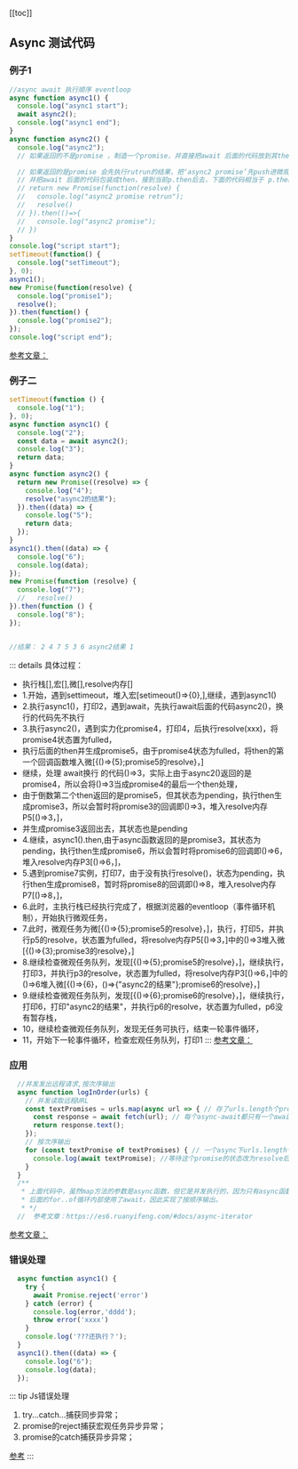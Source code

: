 [[toc]]
## Async 测试代码

### 例子1
```ts
//async await 执行顺序 eventloop
async function async1() {
  console.log("async1 start");
  await async2();
  console.log("async1 end");
}
async function async2() {
  console.log("async2");
  // 如果返回的不是promise ，制造一个promise，并直接把await 后面的代码放到其then中去 ,并且执行resovle，将后面的代码放入微观队列去（并携带一个resolve函数等待cb执行完成后执行）

  // 如果返回的是promise 会先执行rutrun的结果，把‘async2 promise’先push进微观队列去（并携带一个resolve函数等待cb执行完成后执行）, 
  // 并把await 后面的代码包装成then，接到当前p.then后去，下面的代码相当于 p.then.then(()=>{await后面的代码})
  // return new Promise(function(resolve) {
  //   console.log("async2 promise retrun");
  //   resolve()
  // }).then(()=>{
  //   console.log("async2 promise");
  // })
}
console.log("script start");
setTimeout(function() {
  console.log("setTimeout");
}, 0);
async1();
new Promise(function(resolve) {
  console.log("promise1");
  resolve();
}).then(function() {
  console.log("promise2");
});
console.log("script end");
```
[参考文章：](https://juejin.cn/post/6844903734321872910#heading-18)

### 例子二
```ts
setTimeout(function () {
  console.log("1");
}, 0);
async function async1() {
  console.log("2");
  const data = await async2();
  console.log("3");
  return data;
}
async function async2() {
  return new Promise((resolve) => {
    console.log("4");
    resolve("async2的结果");
  }).then((data) => {
    console.log("5");
    return data;
  });
}
async1().then((data) => {
  console.log("6");
  console.log(data);
});
new Promise(function (resolve) {
  console.log("7");
  //   resolve()
}).then(function () {
  console.log("8");
});


//结果： 2 4 7 5 3 6 async2结果 1
```
::: details 具体过程：
  * 执行栈[],宏[],微[],resolve内存[]
  * 1.开始，遇到settimeout，堆入宏[setimeout()=>{0},],继续，遇到async1()
  * 2.执行async1()，打印2，遇到await，先执行await后面的代码async2()，换行的代码先不执行
  * 3.执行async2()，遇到实力化promise4，打印4，后执行resolve(xxx)，将promise4状态置为fulled，
  *    执行后面的then并生成promise5，由于promise4状态为fulled，将then的第一个回调函数堆入微[{()=>{5};promise5的resolve}，]
  *    继续，处理 await换行 的代码()=>3，实际上由于async2()返回的是promise4，所以会将()=>3当成promise4的最后一个then处理，
  *    由于倒数第二个then返回的是promise5，但其状态为pending，执行then生成promise3，所以会暂时将promise3的回调即()=>3，堆入resolve内存P5[()=>3，]，
  *    并生成promise3返回出去，其状态也是pending
  * 4.继续，async1().then,由于async函数返回的是promise3，其状态为pending，执行then生成promise6，所以会暂时将promise6的回调即()=>6，堆入resolve内存P3[()=>6，]，
  * 5.遇到promise7实例，打印7，由于没有执行resolve()，状态为pending，执行then生成promise8，暂时将promise8的回调即()=>8，堆入resolve内存P7[()=>8，]，
  * 6.此时，主执行栈已经执行完成了，根据浏览器的eventloop（事件循环机制），开始执行微观任务，
  * 7.此时，微观任务为微[{()=>{5};promise5的resolve}，]，执行，打印5，并执行p5的resolve，状态置为fulled，将resolve内存P5[()=>3，]中的()=>3堆入微[{()=>{3};promise3的resolve}，]
  * 8.继续检查微观任务队列，发现[{()=>{5};promise5的resolve}，]，继续执行，打印3，并执行p3的resolve，状态置为fulled，将resolve内存P3[()=>6，]中的()=>6堆入微[{()=>{6}，()=>{"async2的结果"};promise6的resolve}，]
  * 9.继续检查微观任务队列，发现[{()=>{6};promise6的resolve}，]，继续执行，打印6，打印"async2的结果"，并执行p6的resolve，状态置为fulled，p6没有暂存栈，
  * 10，继续检查微观任务队列，发现无任务可执行，结束一轮事件循环，
  * 11，开始下一轮事件循环，检查宏观任务队列，打印1
:::
[参考文章：](https://juejin.cn/post/7004638318843412493)

### 应用
```ts
  //并发发出远程请求,按次序输出
  async function logInOrder(urls) {
    // 并发读取远程URL
    const textPromises = urls.map(async url => { // 存了urls.length个promise，这些promise都是等待异步执行完毕状态的promise
      const response = await fetch(url); // 每个async-await都只有一个await，只执行一个next之后done为true返回一个promise
      return response.text();
    });
    // 按次序输出
    for (const textPromise of textPromises) { // 一个async下urls.length个await，这些awati会按textPromises的promises顺序输出
      console.log(await textPromise); //等待这个promise的状态改为resolve后，才执行gen.next(v)
    }
  }
  /**
   * 上面代码中，虽然map方法的参数是async函数，但它是并发执行的，因为只有async函数内部是继发执行，外部不受影响。
   * 后面的for..of循环内部使用了await，因此实现了按顺序输出。
   * */
  //  参考文章：https://es6.ruanyifeng.com/#docs/async-iterator

```
[参考文章：](https://juejin.cn/post/7004638318843412493)


### 错误处理
```ts
  async function async1() {
    try {
      await Promise.reject('error')
    } catch (error) {
      console.log(error,'dddd');
      throw error('xxxx')
    }
    console.log('???还执行？');
  }
  async1().then((data) => {
    console.log("6");
    console.log(data);
  });
```
::: tip Js错误处理
  1. try...catch...捕获同步异常；
  2. promise的reject捕获宏观任务异步异常；
  3. promise的catch捕获异步异常；
  
  [参考](https://juejin.cn/post/6844903462002491399#heading-10)
:::